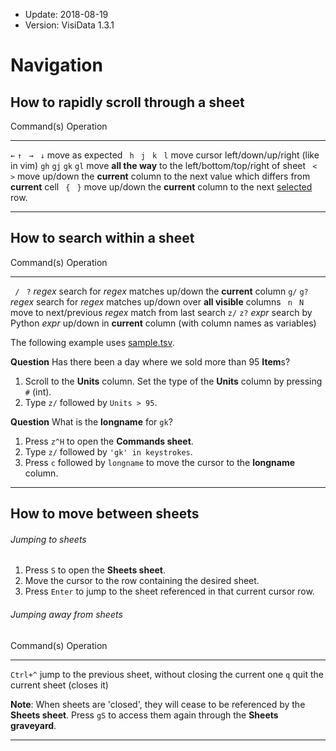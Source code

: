- Update: 2018-08-19
- Version: VisiData 1.3.1

# Navigation

## How to rapidly scroll through a sheet

Command(s)              Operation
--------------          ---------------
` ← ` `↑`   ` →`   ` ↓` move as expected
` h`  ` j`  ` k`  ` l`  move cursor left/down/up/right (like in vim)
`gh`  `gj`  `gk`  `gl`  move **all the way** to the left/bottom/top/right of sheet
` <`  ` >`              move up/down the **current** column to the next value which differs from **current** cell
` {`  ` }`              move up/down the **current** column to the next [selected](/docs/rows#subset) row.


---

## How to search within a sheet

Command(s)              Operation
--------------          ---------------
` /`  ` ?` *regex*      search for *regex* matches up/down the **current** column
`g/`  `g?` *regex*      search for *regex* matches up/down over **all visible** columns
` n`  ` N`              move to next/previous *regex* match from last search
`z/`  `z?` *expr*       search by Python *expr* up/down in **current** column (with column names as variables)

The following example uses [sample.tsv](https://raw.githubusercontent.com/saulpw/visidata/stable/sample_data/sample.tsv).

**Question** Has there been a day where we sold more than 95 **Item**s?

1. Scroll to the **Units** column. Set the type of the **Units** column by pressing `#` (int).
2. Type `z/` followed by `Units > 95`.

**Question** What is the **longname** for `gk`?

1. Press `z^H` to open the **Commands sheet**.
2. Type `z/` followed by `'gk' in keystrokes`.
3. Press `c` followed by `longname` to move the cursor to the **longname** column.

---

## How to move between sheets

###### Jumping to sheets

1. Press `S` to open the **Sheets sheet**.
2. Move the cursor to the row containing the desired sheet.
3. Press `Enter` to jump to the sheet referenced in that current cursor row.

###### Jumping away from sheets

Command(s)              Operation
--------------          ---------------
`Ctrl+^`                jump to the previous sheet, without closing the current one
`q`                     quit the current sheet (closes it)

**Note**: When sheets are 'closed', they will cease to be referenced by the **Sheets sheet**. Press `gS` to access them again through the **Sheets graveyard**.

---

